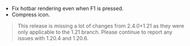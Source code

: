 - Fix hotbar rendering even when F1 is pressed.
- Compress icon.

> This release is missing a lot of changes from 2.4.0+1.21 as they were only applicable to the 1.21 branch. Please continue to report any issues with 1.20.4 and 1.20.6.
